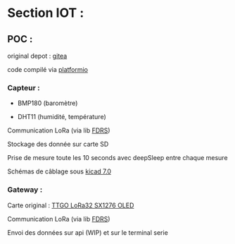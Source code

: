 # Section IOT :

## POC :

original depot : [gitea](https://git.lab-ouest.org/Epitech/T-MAJ-800_msc2024)

code compilé via [platformio](https://platformio.org/)

### Capteur :

- BMP180 (baromètre)

- DHT11 (humidité, température)

Communication LoRa (via lib [FDRS](https://github.com/timmbogner/Farm-Data-Relay-System))

Stockage des donnée sur carte SD

Prise de mesure toute les 10 seconds avec deepSleep entre chaque mesure

Schémas de câblage sous [kicad 7.0](https://www.kicad.org/)

### Gateway :

Carte original : [TTGO LoRa32 SX1276 OLED](https://fr.aliexpress.com/item/4001275174741.html)

Communication LoRa (via lib [FDRS](https://github.com/timmbogner/Farm-Data-Relay-System))

Envoi des données sur api (WIP) et sur le terminal serie
